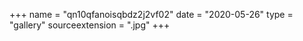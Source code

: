+++
name = "qn10qfanoisqbdz2j2vf02"
date = "2020-05-26"
type = "gallery"
sourceextension = ".jpg"
+++
